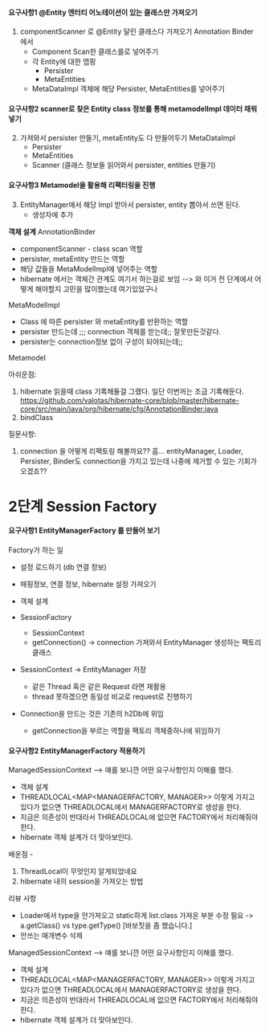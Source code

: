 
#### 요구사항1 @Entity 엔터티 어노테이션이 있는 클래스만 가져오기
1. componentScanner 로 @Entity 달린 클래스다 가져오기
   Annotation Binder 에서
    - Component Scan한 클래스를로 넣어주기
    - 각 Entity에 대한 맵핑
        - Persister
        - MetaEntities
    - MetaDataImpl 객체에 해당 Persister, MetaEntities를 넣어주기


#### 요구사항2 scanner로 찾은 Entity class 정보를 통해 metamodelImpl 데이터 채워넣기
2. 가져와서 persister 만들기, metaEntity도 다 만들어두기
   MetaDataImpl
    - Persister
    - MetaEntities
    - Scanner (클래스 정보들 읽어와서 persister, entities 만들기)


#### 요구사항3 Metamodel을 활용해 리팩터링을 진행
3. EntityManager에서 해당 Impl 받아서 persister, entity 뽑아서 쓰면 된다.
    - 생성자에 추가


**객체 설계**
AnnotationBinder
- componentScanner - class scan 역할
- persister, metaEntity 만드는 역할
- 해당 값들을 MetaModelImpl에 넣어주는 역할
- hibernate 에서는 객체간 관계도 여기서 하는걸로 보임
  --> 와 이거 전 단계에서 어떻게 해야할지 고민을 많이했는데 여기있었구나

MetaModelImpl
- Class 에 따른 persister 와 metaEntity를 반환하는 역할
- persister 만드는데 ;;; connection 객체를 받는데;; 잘못만든것같다.
- persister는 connection정보 없이 구성이 되야되는데;;


Metamodel


아쉬운점:

1. hibernate 읽을때 class 기록해둘걸 그랬다. 일단 이번꺼는 조금 기록해둔다.
   https://github.com/valotas/hibernate-core/blob/master/hibernate-core/src/main/java/org/hibernate/cfg/AnnotationBinder.java
1. bindClass

질문사항:
1. connection 을 어떻게 리팩토링 해볼까요?? 흠...
   entityManager, Loader, Persister, Binder도 connection을 가지고 있는데
   나중에 제거할 수 있는 기회가 오겠죠??

# 2단계 Session Factory

#### 요구사항1 EntityManagerFactory 를 만들어 보기
Factory가 하는 일
- 설정 로드하기 (db 연결 정보)
- 매핑정보, 연결 정보, hibernate 설정 가져오기

- 객체 설계
- SessionFactory
    - SessionContext
    - getConnection() -> connection 가져와서 EntityManager 생성하는 팩토리 클래스
- SessionContext -> EntityManager 저장
    - 같은 Thread 혹은 같은 Request 라면 재활용
    -  thread 못하겠으면 동일성 비교로 request로 진행하기
- Connection을 만드는 것은 기존의 h2Db에 위임
    - getConnection을 부르는 역할을 팩토리 객체중하나에 위임하기

#### 요구사항2 EntityManagerFactory 적용하기

ManagedSessionContext --> 얘를 보니깐 어떤 요구사항인지 이해를 했다.
- 객체 설계
- THREADLOCAL<MAP<MANAGERFACTORY, MANAGER>> 이렇게 가지고 있다가 없으면 THREADLOCAL에서 MANAGERFACTORY로 생성을 한다.
- 지금은 의존성이 반대라서 THREADLOCAL에 없으면 FACTORY에서 처리해줘야한다.
- hibernate 객체 설계가 더 맞아보인다.

배운점 -
1. ThreadLocal이 무엇인지 알게되었네요
2. hibernate 내의 session을 가져오는 방법

리뷰 사항
- Loader에서 type을 안가져오고 static하게 list.class 가져온 부분 수정 필요 -> a.getClass() vs type.getType() [바보짓을 좀 했습니다.]
- 안쓰는 매개변수 삭제




ManagedSessionContext --> 얘를 보니깐 어떤 요구사항인지 이해를 했다.
- 객체 설계
- THREADLOCAL<MAP<MANAGERFACTORY, MANAGER>> 이렇게 가지고 있다가 없으면 THREADLOCAL에서 MANAGERFACTORY로 생성을 한다.
- 지금은 의존성이 반대라서 THREADLOCAL에 없으면 FACTORY에서 처리해줘야한다.
- hibernate 객체 설계가 더 맞아보인다.
